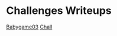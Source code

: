 # Challenges Writeups

[Babygame03](./Babygame03/Babygame03%20-%20Writeup.md)
[Chall](./Chall/Chall03%20-%20Writeup.md)
